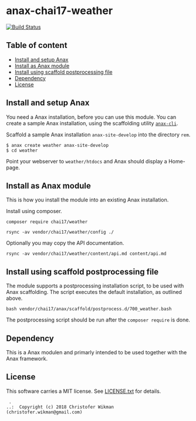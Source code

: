 anax-chai17-weather
==================================
[![Build Status](https://travis-ci.org/Edugolr/anax-chai17-weather.svg?branch=master)](https://travis-ci.org/Edugolr/anax-chai17-weather)


Table of content
------------------------------------

* [Install and setup Anax](#Install-and-setup-Anax)
* [Install as Anax module](#Install-as-Anax-module)
* [Install using scaffold postprocessing file](#Install-using-scaffold-postprocessing-file)
* [Dependency](#Dependency)
* [License](#License)


Install and setup Anax
------------------------------------

You need a Anax installation, before you can use this module. You can create a sample Anax installation, using the scaffolding utility [`anax-cli`](https://github.com/canax/anax-cli).

Scaffold a sample Anax installation `anax-site-develop` into the directory `rem`.

```
$ anax create weather anax-site-develop
$ cd weather
```

Point your webserver to `weather/htdocs` and Anax should display a Home-page.



Install as Anax module
------------------------------------

This is how you install the module into an existing Anax installation.

Install using composer.

```
composer require chai17/weather
```

```
rsync -av vendor/chai17/weather/config ./
```

Optionally you may copy the API documentation.

```
rsync -av vendor/chai17/weather/content/api.md content/api.md
```




Install using scaffold postprocessing file
------------------------------------

The module supports a postprocessing installation script, to be used with Anax scaffolding. The script executes the default installation, as outlined above.

```text
bash vendor/chai17/anax/scaffold/postprocess.d/700_weather.bash
```

The postprocessing script should be run after the `composer require` is done.





Dependency
------------------

This is a Anax modulen and primarly intended to be used together with the Anax framework.



License
------------------

This software carries a MIT license. See [LICENSE.txt](LICENSE.txt) for details.



```
 .  
..:  Copyright (c) 2018 Christofer Wikman (christofer.wikman@gmail.com)
```
